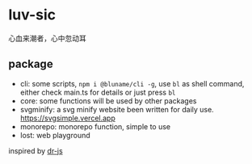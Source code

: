 # luv-sic
心血来潮者，心中忽动耳

## package
- cli: some scripts, `npm i @bluname/cli -g`, use `bl` as shell command, either check main.ts for details or just press `bl`
- core: some functions will be used by other packages
- svgminify: a svg minify website been written for daily use. https://svgsimple.vercel.app
- monorepo: monorepo function, simple to use
- lost: web playground




inspired by [dr-js](https://github.com/dr-js/dr-js)
